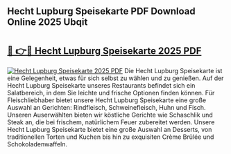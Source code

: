 ## Hecht Lupburg Speisekarte PDF Download Online 2025 Ubqit

# <h2><a href="http://gc7oa9.nevu.top/?p=Hecht+Lupburg+Speisekarte">🔗 👉🔴 Hecht Lupburg Speisekarte 2025 PDF</a></h2>

[![Hecht Lupburg Speisekarte 2025 PDF](https://i.imgur.com/dBaPXMq.png)](http://gc7oa9.nevu.top/?p=Hecht+Lupburg+Speisekarte)
Die Hecht Lupburg Speisekarte ist eine Gelegenheit, etwas für sich selbst zu wählen und zu genießen. Auf der Hecht Lupburg Speisekarte unseres Restaurants befindet sich ein Salatbereich, in dem Sie leichte und frische Optionen finden können. Für Fleischliebhaber bietet unsere Hecht Lupburg Speisekarte eine große Auswahl an Gerichten: Rindfleisch, Schweinefleisch, Huhn und Fisch. Unseren Auserwählten bieten wir köstliche Gerichte wie Schaschlik und Steak an, die bei frischem, natürlichem Feuer zubereitet werden. Unsere Hecht Lupburg Speisekarte bietet eine große Auswahl an Desserts, von traditionellen Torten und Kuchen bis hin zu exquisiten Crème Brûlée und Schokoladenwaffeln.

